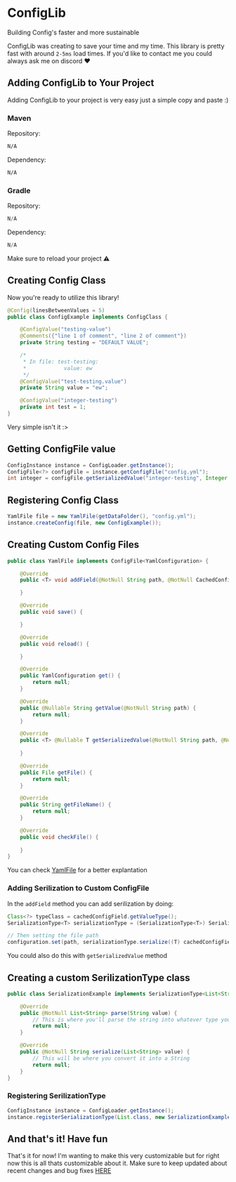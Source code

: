 # ConfigLib
Building Config's faster and more sustainable

ConfigLib was creating to save your time and my time. This library is pretty fast with around `2-5ms` load times.
If you'd like to contact me you could always ask me on discord ❤️

## Adding ConfigLib to Your Project
Adding ConfigLib to your project is very easy just a simple copy and paste :)
### Maven
Repository:
```xml
N/A
```

Dependency:
```xml
N/A
```
### Gradle
Repository:
```gradle
N/A
```

Dependency:
```gradle
N/A
```
Make sure to reload your project ⚠️

## Creating Config Class
Now you're ready to utilize this library!
```java
@Config(linesBetweenValues = 5)
public class ConfigExample implements ConfigClass {

    @ConfigValue("testing-value")
    @Comments({"line 1 of comment", "line 2 of comment"})
    private String testing = "DEFAULT VALUE";

    /*
     * In file: test-testing:
     *            value: ew
     */
    @ConfigValue("test-testing.value")
    private String value = "ew";

    @ConfigValue("integer-testing")
    private int test = 1;
}
```
Very simple isn't it :>
## Getting ConfigFile value
```java
ConfigInstance instance = ConfigLoader.getInstance();
ConfigFile<?> configFile = instance.getConfigFile("config.yml");
int integer = configFile.getSerializedValue("integer-testing", Integer.class);
```
## Registering Config Class
```java
YamlFile file = new YamlFile(getDataFolder(), "config.yml");
instance.createConfig(file, new ConfigExample());
```
## Creating Custom Config Files
```java
public class YamlFile implements ConfigFile<YamlConfiguration> {

    @Override
    public <T> void addField(@NotNull String path, @NotNull CachedConfigField<?> cachedConfigField, @NotNull Class<T> Clazz) {

    }

    @Override
    public void save() {

    }

    @Override
    public void reload() {

    }

    @Override
    public YamlConfiguration get() {
        return null;
    }

    @Override
    public @Nullable String getValue(@NotNull String path) {
        return null;
    }

    @Override
    public <T> @Nullable T getSerializedValue(@NotNull String path, @NotNull Class<T> type) {
        
    }

    @Override
    public File getFile() {
        return null;
    }

    @Override
    public String getFileName() {
        return null;
    }

    @Override
    public void checkFile() {
        
    }
}
```
You can check [YamlFile](https://github.com/Outspending/ConfigLib/blob/main/src/main/java/me/outspending/configlib/files/YamlFile.java) for a better explantation
### Adding Serilization to Custom ConfigFile
In the `addField` method you can add serilization by doing:
```java
Class<?> typeClass = cachedConfigField.getValueType();
SerializationType<T> serializationType = (SerializationType<T>) SerializationHandler.getSerializationType(typeClass);

// Then setting the file path
configuration.set(path, serializationType.serialize((T) cachedConfigField.getValue()));
```
You could also do this with `getSerializedValue` method
## Creating a custom SerilizationType class
```java
public class SerializationExample implements SerializationType<List<String>> {

    @Override
    public @NotNull List<String> parse(String value) {
        // This is where you'll parse the string into whatever type you pick
        return null;
    }

    @Override
    public @NotNull String serialize(List<String> value) {
        // This will be where you convert it into a String
        return null;
    }
}
```
### Registering SerilizationType
```java
ConfigInstance instance = ConfigLoader.getInstance();
instance.registerSerializationType(List.class, new SerializationExample());
```
And that's it! Have fun
---

That's it for now! I'm wanting to make this very customizable but for right now this is all thats customizable about it. 
Make sure to keep updated about recent changes and bug fixes [HERE](https://github.com/Outspending/ConfigLib/releases)
